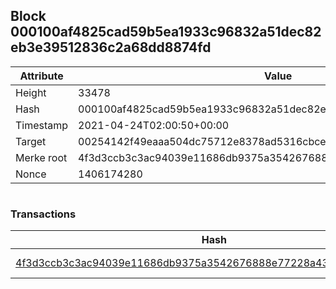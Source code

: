 ## Block 000100af4825cad59b5ea1933c96832a51dec82eb3e39512836c2a68dd8874fd

Attribute | Value
--- | ---
Height | 33478
Hash | 000100af4825cad59b5ea1933c96832a51dec82eb3e39512836c2a68dd8874fd
Timestamp | 2021-04-24T02:00:50+00:00
Target | 00254142f49eaaa504dc75712e8378ad5316cbcead634704b3734b6271167cc4
Merke root | 4f3d3ccb3c3ac94039e11686db9375a3542676888e77228a43306c0a3b3cbfd5
Nonce | 1406174280

```

```

### Transactions

Hash | Amount
--- | ---
[4f3d3ccb3c3ac94039e11686db9375a3542676888e77228a43306c0a3b3cbfd5](4f3d3ccb3c3ac94039e11686db9375a3542676888e77228a43306c0a3b3cbfd5.md) | 10.00000000 SKEPTI 
